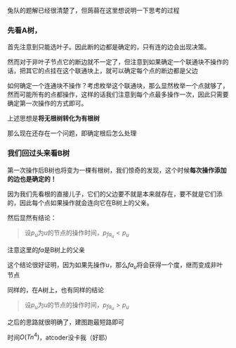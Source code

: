 兔队的题解已经很清楚了，但蒟蒻在这里想说明一下思考的过程

### 先看A树，

首先注意到只能选叶子。因此断的边都是确定的，只有连的边会出现决策。

然而对于非叶子节点它的断边就不一定了，但注意到如果确定一个联通块不操作的话，把其它的点挂在这个联通块上，就可以确定每个点的断边都是父边

如何确定一个连通块不操作？考虑枚举这个联通块，那么显然枚举一个点就够了，然而可能所有的点都操作，这样的话我们注意到每个点最多操作一次，因此只需要确定第一次操作的方式即可。

上述思想是**将无根树转化为有根树**

那么现在还存在一个问题，即确定根后怎么处理

### 我们回过头来看B树

第一次操作后B树也将变为一棵有根树，我们惊奇的发现，这个时候**每次操作添加的边也是确定的！**

因为我们先看根的直接儿子，它们的父边要不就是本来就存在，要不就是它们添的，因此每个点如果操作就会连向它在B树上的父亲。

然后显然有结论：

> 设$p_u$为$u$的节点的操作时间，$p_{fa_u} < p_u$

注意这里的$fa$是B树上的父亲

这个结论很好证明，因为如果先操作$u$，那么$fa_u$将会获得一个度，继而变成非叶节点

同样的，在A树上，也有同样的结论

> 设$p_u$为$u$的节点的操作时间，$p_{fa_u} > p_u$

之后的思路就很明确了，建图跑最短路即可

时间$O(Tn^4)$，atcoder没卡我（好耶）